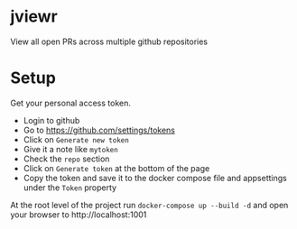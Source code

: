# jviewr
View all open PRs across multiple github repositories

# Setup
Get your personal access token.
- Login to github
- Go to https://github.com/settings/tokens
- Click on `Generate new token`
- Give it a note like `mytoken`
- Check the `repo` section
- Click on `Generate token` at the bottom of the page
- Copy the token and save it to the docker compose file and appsettings under the `Token` property

At the root level of the project run `docker-compose up --build -d` and open your browser to http://localhost:1001